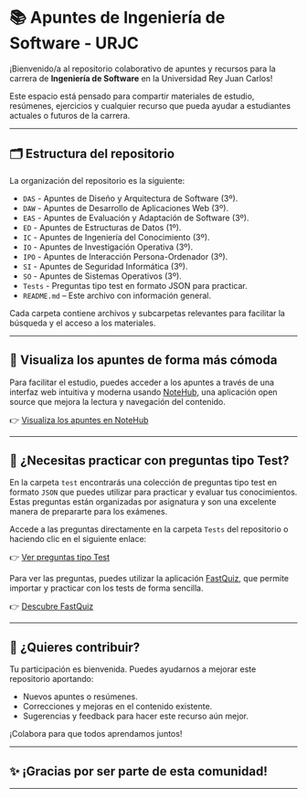 # 📚 Apuntes de Ingeniería de Software - URJC

¡Bienvenido/a al repositorio colaborativo de apuntes y recursos para la carrera de **Ingeniería de Software** en la Universidad Rey Juan Carlos!

Este espacio está pensado para compartir materiales de estudio, resúmenes, ejercicios y cualquier recurso que pueda ayudar a estudiantes actuales o futuros de la carrera.

---

## 🗂️ Estructura del repositorio

La organización del repositorio es la siguiente:

- `DAS` - Apuntes de Diseño y Arquitectura de Software (3º).
- `DAW` - Apuntes de Desarrollo de Aplicaciones Web (3º).
- `EAS` - Apuntes de Evaluación y Adaptación de Software (3º).
- `ED` - Apuntes de Estructuras de Datos (1º).
- `IC` - Apuntes de Ingeniería del Conocimiento (3º).
- `IO` - Apuntes de Investigación Operativa (3º).
- `IPO` - Apuntes de Interacción Persona-Ordenador (3º).
- `SI` - Apuntes de Seguridad Informática (3º).
- `SO` - Apuntes de Sistemas Operativos (3º).
- `Tests` - Preguntas tipo test en formato JSON para practicar.
- `README.md` – Este archivo con información general.

Cada carpeta contiene archivos y subcarpetas relevantes para facilitar la búsqueda y el acceso a los materiales.

---

## 🔎 Visualiza los apuntes de forma más cómoda

Para facilitar el estudio, puedes acceder a los apuntes a través de una interfaz web intuitiva y moderna usando [NoteHub](https://n0tehub.vercel.app/), una aplicación open source que mejora la lectura y navegación del contenido.

👉 [Visualiza los apuntes en NoteHub](https://n0tehub.vercel.app/CuB1z/URJC_Notes)

---

## 🧪 ¿Necesitas practicar con preguntas tipo Test?

En la carpeta `test` encontrarás una colección de preguntas tipo test en formato `JSON` que puedes utilizar para practicar y evaluar tus conocimientos. Estas preguntas están organizadas por asignatura y son una excelente manera de prepararte para los exámenes.

Accede a las preguntas directamente en la carpeta `Tests` del repositorio o haciendo clic en el siguiente enlace:

👉 [Ver preguntas tipo Test](https://github.com/CuB1z/URJC_Notes/tree/master/Tests)

Para ver las preguntas, puedes utilizar la aplicación [FastQuiz](https://fastquiz.vercel.app/), que permite importar y practicar con los tests de forma sencilla.

👉 [Descubre FastQuiz](https://fastquiz.vercel.app/)

---

## 🤝 ¿Quieres contribuir?

Tu participación es bienvenida. Puedes ayudarnos a mejorar este repositorio aportando:

- Nuevos apuntes o resúmenes.
- Correcciones y mejoras en el contenido existente.
- Sugerencias y feedback para hacer este recurso aún mejor.

¡Colabora para que todos aprendamos juntos!

---

## ✨ ¡Gracias por ser parte de esta comunidad!

---
